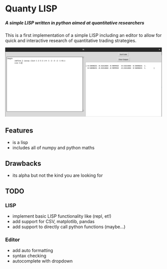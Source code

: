# Quanty LISP
##### A simple LISP written in python aimed at quantitative researchers

This is a first implementation of a simple LISP including
an editor to allow for quick and interactive research of quantitative trading strategies.

![Screenshot of the software](./imgs/screenshot.png)
## Features
* is a lisp
* includes all of numpy and python maths

## Drawbacks
* its alpha but not the kind you are looking for

## TODO
### LISP
* implement basic LISP functionality like (repl, et!)
* add support for CSV, matplotlib, pandas
* add support to directly call python functions (maybe...)
### Editor
* add auto formatting
* syntax checking
* autocomplete with dropdown
